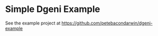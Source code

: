 # Simple Dgeni Example

See the example project at https://github.com/petebacondarwin/dgeni-example
